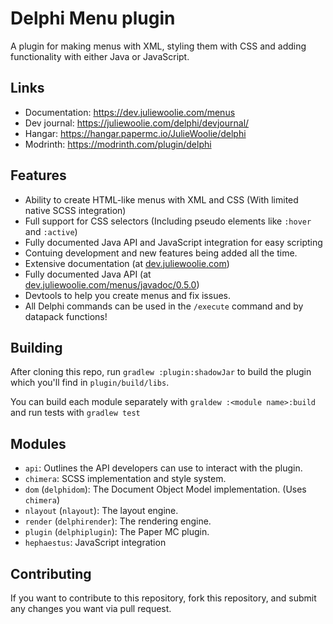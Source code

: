 # Delphi Menu plugin
A plugin for making menus with XML, styling them with CSS and adding functionality with either Java or JavaScript.

## Links
- Documentation: https://dev.juliewoolie.com/menus
- Dev journal: https://juliewoolie.com/delphi/devjournal/
- Hangar: https://hangar.papermc.io/JulieWoolie/delphi
- Modrinth: https://modrinth.com/plugin/delphi

## Features
* Ability to create HTML-like menus with XML and CSS (With limited native SCSS integration)
* Full support for CSS selectors (Including pseudo elements like `:hover` and `:active`)
* Fully documented Java API and JavaScript integration for easy scripting
* Contuing development and new features being added all the time.
* Extensive documentation (at [dev.juliewoolie.com](https://dev.juliewoolie.com/menus))
* Fully documented Java API (at [dev.juliewoolie.com/menus/javadoc/0.5.0](/menus/javadoc/0.5.0/))
* Devtools to help you create menus and fix issues.
* All Delphi commands can be used in the `/execute` command and by datapack functions!

## Building
After cloning this repo, run `gradlew :plugin:shadowJar` to build the plugin which you'll find 
in `plugin/build/libs`.

You can build each module separately with `graldew :<module name>:build` and run tests with `gradlew test`

## Modules
- `api`: Outlines the API developers can use to interact with the plugin.
- `chimera`: SCSS implementation and style system.
- `dom` (`delphidom`): The Document Object Model implementation. (Uses `chimera`)
- `nlayout` (`nlayout`): The layout engine.
- `render` (`delphirender`): The rendering engine.
- `plugin` (`delphiplugin`): The Paper MC plugin.
- `hephaestus`: JavaScript integration

## Contributing
If you want to contribute to this repository, fork this repository, and submit any 
changes you want via pull request.
